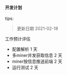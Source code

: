 #### 开发计划
tips:
> 更新日期 2021-02-18

工作预计评估 
* 配置解析 1 天 
* 多miner并发获取信息 2 天
* miner按信息推送前端 2 天 
* 运行测试 2 天

